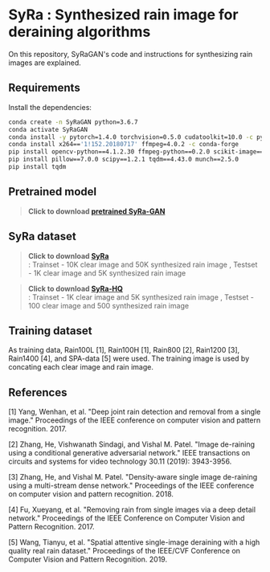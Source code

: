 # SyRa : Synthesized rain image for deraining algorithms
On this repository, SyRaGAN's code and instructions for synthesizing rain images are explained.

## Requirements
Install the dependencies:
```bash
conda create -n SyRaGAN python=3.6.7
conda activate SyRaGAN
conda install -y pytorch=1.4.0 torchvision=0.5.0 cudatoolkit=10.0 -c pytorch
conda install x264=='1!152.20180717' ffmpeg=4.0.2 -c conda-forge
pip install opencv-python==4.1.2.30 ffmpeg-python==0.2.0 scikit-image==0.16.2
pip install pillow==7.0.0 scipy==1.2.1 tqdm==4.43.0 munch==2.5.0
pip install tqdm
```


## Pretrained model
>**Click to download [pretrained SyRa-GAN](https://drive.google.com/file/d/1TGqwSroSOsS77J2rQVGXfCpT6jcI5fuQ/view?usp=sharing)**<br>


## SyRa dataset
>**Click to download [SyRa](https://drive.google.com/drive/folders/1SSLpAKuW6U2gPk6601agOMNeA5Kx5_zf?usp=sharing)**<br> : Trainset - 10K clear image and 50K synthesized rain image , Testset - 1K clear image and 5K synthesized rain image

>**Click to download [SyRa-HQ](https://drive.google.com/drive/folders/1PUXDTdf0vGeZaH7sbc9xXCCTWM7ouwZ_?usp=sharing)**<br> : Trainset - 1K clear image and 5K synthesized rain image , Testset - 100 clear image and 500 synthesized rain image

## Training dataset
As training data, Rain100L [1], Rain100H [1], Rain800 [2], Rain1200 [3], Rain1400 [4], and SPA-data [5] were used.
The training image is used by concating each clear image and rain image.


## References
[1] Yang, Wenhan, et al. "Deep joint rain detection and removal from a single image." Proceedings of the IEEE conference on computer vision and pattern recognition. 2017.

[2] Zhang, He, Vishwanath Sindagi, and Vishal M. Patel. "Image de-raining using a conditional generative adversarial network." IEEE transactions on circuits and systems for video technology 30.11 (2019): 3943-3956.

[3] Zhang, He, and Vishal M. Patel. "Density-aware single image de-raining using a multi-stream dense network." Proceedings of the IEEE conference on computer vision and pattern recognition. 2018.

[4] Fu, Xueyang, et al. "Removing rain from single images via a deep detail network." Proceedings of the IEEE Conference on Computer Vision and Pattern Recognition. 2017.

[5] Wang, Tianyu, et al. "Spatial attentive single-image deraining with a high quality real rain dataset." Proceedings of the IEEE/CVF Conference on Computer Vision and Pattern Recognition. 2019.
